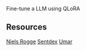 Fine-tune a LLM using QLoRA



## Resources

[Niels Rogge](https://youtu.be/NXevvEF3QVI?si=pPRYMKNSgJuYPta9)
[Sentdex](https://youtu.be/J_3hDqSvpmg?si=GPmHO6yk2g-pyfl0)
[Umar](https://youtu.be/PXWYUTMt-AU?si=tHbYLWazfTMn5RJ8)